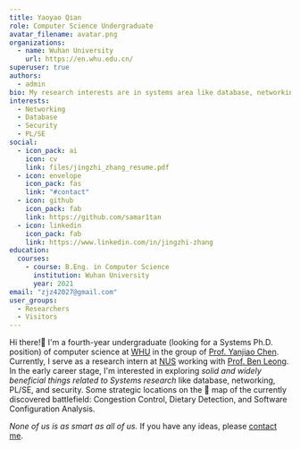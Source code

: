 ```yaml
---
title: Yaoyao Qian
role: Computer Science Undergraduate
avatar_filename: avatar.png
organizations:
  - name: Wuhan University
    url: https://en.whu.edu.cn/
superuser: true
authors:
  - admin
bio: My research interests are in systems area like database, networking, PL/SE, security, which are solid and widely beneficial.
interests:
  - Networking
  - Database
  - Security
  - PL/SE
social:
  - icon_pack: ai
    icon: cv
    link: files/jingzhi_zhang_resume.pdf
  - icon: envelope
    icon_pack: fas
    link: "#contact"
  - icon: github
    icon_pack: fab
    link: https://github.com/samar1tan
  - icon: linkedin
    icon_pack: fab
    link: https://www.linkedin.com/in/jingzhi-zhang
education:
  courses:
    - course: B.Eng. in Computer Science
      institution: Wuhan University
      year: 2021
email: "zjz42027@gmail.com"
user_groups:
  - Researchers
  - Visitors
---
```


Hi there!👋 I'm a fourth-year undergraduate (looking for a Systems Ph.D. position) of computer science at [WHU](https://en.whu.edu.cn/) in the group of [Prof. Yanjiao Chen](https://iqua.ece.toronto.edu/ychen/). Currently, I serve as a research intern at [NUS](http://www.nus.edu.sg/) working with [Prof. Ben Leong](https://www.comp.nus.edu.sg/~bleong/). In the early career stage, I'm interested in exploring *solid and widely beneficial things related to Systems research* like database, networking, PL/SE, and security. Some strategic locations on the 📡 map of the currently discovered battlefield: Congestion Control, Dietary Detection, and Software Configuration Analysis.

*None of us is as smart as all of us.* If you have any ideas, please [contact me](#contact).
